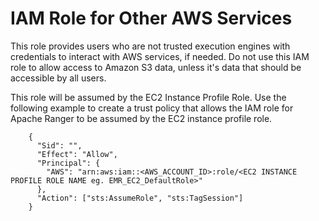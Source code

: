 # IAM Role for Other AWS Services<a name="emr-ranger-iam-other-AWS"></a>

This role provides users who are not trusted execution engines with credentials to interact with AWS services, if needed\. Do not use this IAM role to allow access to Amazon S3 data, unless it's data that should be accessible by all users\.

This role will be assumed by the EC2 Instance Profile Role\. Use the following example to create a trust policy that allows the IAM role for Apache Ranger to be assumed by the EC2 instance profile role\.

```
    {
      "Sid": "",
      "Effect": "Allow",
      "Principal": {
        "AWS": "arn:aws:iam::<AWS_ACCOUNT_ID>:role/<EC2 INSTANCE PROFILE ROLE NAME eg. EMR_EC2_DefaultRole>"
      },
      "Action": ["sts:AssumeRole", "sts:TagSession"]
    }
```
